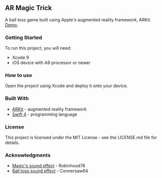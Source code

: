## AR Magic Trick

A ball toss game built using Apple's augmented reality framework, ARKit. [Demo](https://youtu.be/l1yCoLGERJI).

### Getting Started

To run this project, you will need:

* Xcode 9
* iOS device with A9 processor or newer

### How to use

Open the project using Xcode and deploy it onto your device.

### Built With

* [ARKit](https://developer.apple.com/arkit/) - augmented reality framework
* [Swift 4](https://developer.apple.com/swift/) - programming language

### License

This project is licensed under the MIT License - see the LICENSE.md file for details.

### Acknowledgments

* [Magic's sound effect](https://freesound.org/people/Robinhood76/sounds/342432/) - Robinhood76
* [Ball toss sound effect](https://freesound.org/people/Connersaw64/sounds/199823/) - Connersaw64
